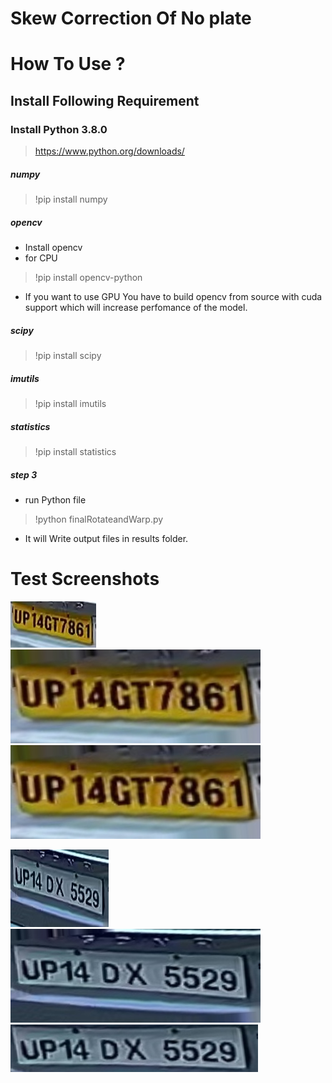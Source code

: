 # Skew Correction Of No plate

# How To Use ?
## Install Following Requirement

### Install Python 3.8.0
> https://www.python.org/downloads/
##### numpy
> !pip install numpy
##### opencv
* Install opencv
* for CPU
> !pip install opencv-python
* If you want to use GPU You have to build opencv from source with cuda support which will increase perfomance of the model.

##### scipy
> !pip install scipy
##### imutils
> !pip install imutils 
##### statistics
> !pip install statistics

##### step 3
* run Python file 
> !python finalRotateandWarp.py

* It will Write output files in results folder.

# Test Screenshots
![Screen Shot 1](https://github.com/Hirva-Bhagat/Automated-System-For-Car-Parking-and-Vehicle-Monitoring/blob/main/Seprate_modules/Skew_correction/Testimgs/TiltPlate(5).jpg)
![Screen Shot 1](https://github.com/Hirva-Bhagat/Automated-System-For-Car-Parking-and-Vehicle-Monitoring/blob/main/Seprate_modules/Skew_correction/Results/Rotated8.jpg)
![Screen Shot 1](https://github.com/Hirva-Bhagat/Automated-System-For-Car-Parking-and-Vehicle-Monitoring/blob/main/Seprate_modules/Skew_correction/Results/didntWarp12.jpg)

![Screen Shot 1](https://github.com/Hirva-Bhagat/Automated-System-For-Car-Parking-and-Vehicle-Monitoring/blob/main/Seprate_modules/Skew_correction/Testimgs/TiltPlate(3).jpg)
![Screen Shot 1](https://github.com/Hirva-Bhagat/Automated-System-For-Car-Parking-and-Vehicle-Monitoring/blob/main/Seprate_modules/Skew_correction/Results/Rotated6.jpg)
![Screen Shot 1](https://github.com/Hirva-Bhagat/Automated-System-For-Car-Parking-and-Vehicle-Monitoring/blob/main/Seprate_modules/Skew_correction/Results/warped6.jpg)

